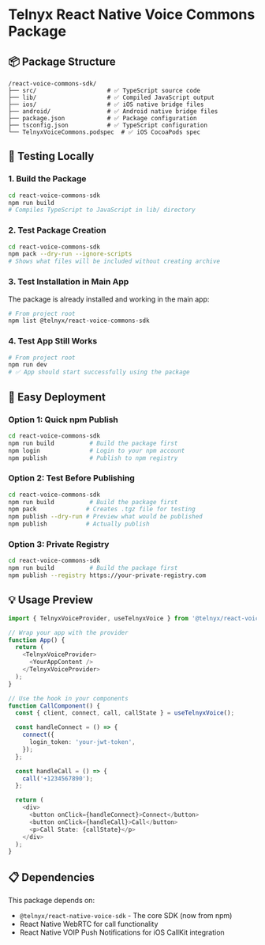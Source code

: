 # Telnyx React Native Voice Commons Package

## 📦 Package Structure

```
/react-voice-commons-sdk/
├── src/                    # ✅ TypeScript source code
├── lib/                    # ✅ Compiled JavaScript output
├── ios/                    # ✅ iOS native bridge files
├── android/                # ✅ Android native bridge files
├── package.json            # ✅ Package configuration
├── tsconfig.json           # ✅ TypeScript configuration
└── TelnyxVoiceCommons.podspec  # ✅ iOS CocoaPods spec
```

## 🧪 Testing Locally

### 1. Build the Package

```bash
cd react-voice-commons-sdk
npm run build
# Compiles TypeScript to JavaScript in lib/ directory
```

### 2. Test Package Creation

```bash
cd react-voice-commons-sdk
npm pack --dry-run --ignore-scripts
# Shows what files will be included without creating archive
```

### 3. Test Installation in Main App

The package is already installed and working in the main app:

```bash
# From project root
npm list @telnyx/react-voice-commons-sdk
```

### 4. Test App Still Works

```bash
# From project root
npm run dev
# ✅ App should start successfully using the package
```

## 🚀 Easy Deployment

### Option 1: Quick npm Publish

```bash
cd react-voice-commons-sdk
npm run build          # Build the package first
npm login              # Login to your npm account
npm publish            # Publish to npm registry
```

### Option 2: Test Before Publishing

```bash
cd react-voice-commons-sdk
npm run build          # Build the package first
npm pack              # Creates .tgz file for testing
npm publish --dry-run # Preview what would be published
npm publish           # Actually publish
```

### Option 3: Private Registry

```bash
cd react-voice-commons-sdk
npm run build          # Build the package first
npm publish --registry https://your-private-registry.com
```

## 💡 Usage Preview

```typescript
import { TelnyxVoiceProvider, useTelnyxVoice } from '@telnyx/react-voice-commons-sdk';

// Wrap your app with the provider
function App() {
  return (
    <TelnyxVoiceProvider>
      <YourAppContent />
    </TelnyxVoiceProvider>
  );
}

// Use the hook in your components
function CallComponent() {
  const { client, connect, call, callState } = useTelnyxVoice();

  const handleConnect = () => {
    connect({
      login_token: 'your-jwt-token',
    });
  };

  const handleCall = () => {
    call('+1234567890');
  };

  return (
    <div>
      <button onClick={handleConnect}>Connect</button>
      <button onClick={handleCall}>Call</button>
      <p>Call State: {callState}</p>
    </div>
  );
}
```

## 📋 Dependencies

This package depends on:

- `@telnyx/react-native-voice-sdk` - The core SDK (now from npm)
- React Native WebRTC for call functionality
- React Native VOIP Push Notifications for iOS CallKit integration

